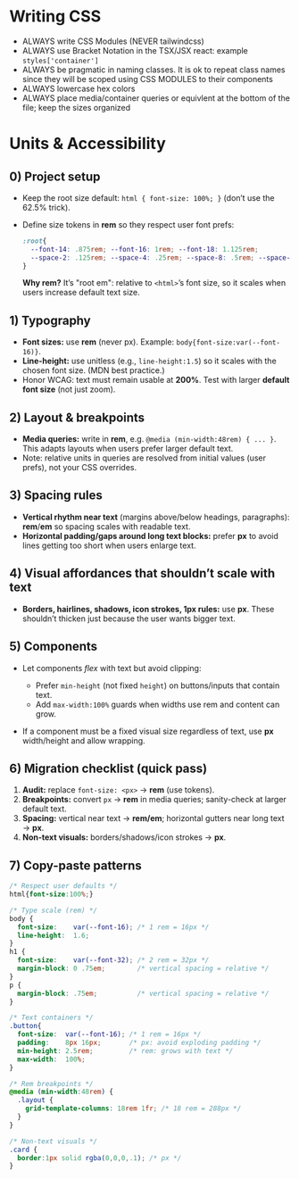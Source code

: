 # Writing CSS

- ALWAYS write CSS Modules (NEVER tailwindcss)
- ALWAYS use Bracket Notation in the TSX/JSX react: example `styles['container']`
- ALWAYS be pragmatic in naming classes. It is ok to repeat class names since they will be scoped using CSS MODULES to their components
- ALWAYS lowercase hex colors
- ALWAYS place media/container queries or equivlent at the bottom of the file; keep the sizes organized

# Units & Accessibility

## 0) Project setup

* Keep the root size default: `html { font-size: 100%; }` (don’t use the 62.5% trick).
* Define size tokens in **rem** so they respect user font prefs:

  ```css
  :root{
    --font-14: .875rem; --font-16: 1rem; --font-18: 1.125rem;
    --space-2: .125rem; --space-4: .25rem; --space-8: .5rem; --space-16: 1rem;
  }
  ```

  **Why rem?** It’s "root em": relative to `<html>`’s font size, so it scales when users increase default text size.

## 1) Typography

* **Font sizes:** use **rem** (never px). Example: `body{font-size:var(--font-16)}`.
* **Line-height:** use unitless (e.g., `line-height:1.5`) so it scales with the chosen font size. (MDN best practice.)
* Honor WCAG: text must remain usable at **200%**. Test with larger **default font size** (not just zoom).

## 2) Layout & breakpoints

* **Media queries:** write in **rem**, e.g. `@media (min-width:48rem) { ... }`. This adapts layouts when users prefer larger default text.
* Note: relative units in queries are resolved from initial values (user prefs), not your CSS overrides.

## 3) Spacing rules

* **Vertical rhythm near text** (margins above/below headings, paragraphs): **rem**/**em** so spacing scales with readable text.
* **Horizontal padding/gaps around long text blocks:** prefer **px** to avoid lines getting too short when users enlarge text.

## 4) Visual affordances that shouldn’t scale with text

* **Borders, hairlines, shadows, icon strokes, 1px rules:** use **px**. These shouldn’t thicken just because the user wants bigger text.

## 5) Components

* Let components *flex* with text but avoid clipping:

  * Prefer `min-height` (not fixed `height`) on buttons/inputs that contain text.
  * Add `max-width:100%` guards when widths use rem and content can grow.
* If a component must be a fixed visual size regardless of text, use **px** width/height and allow wrapping.

## 6) Migration checklist (quick pass)

1. **Audit:** replace `font-size: <px>` → **rem** (use tokens).
2. **Breakpoints:** convert `px` → **rem** in media queries; sanity-check at larger default text.
3. **Spacing:** vertical near text → **rem/em**; horizontal gutters near long text → **px**.
4. **Non-text visuals:** borders/shadows/icon strokes → **px**.

## 7) Copy-paste patterns

```css
/* Respect user defaults */
html{font-size:100%;}

/* Type scale (rem) */
body {
  font-size:    var(--font-16); /* 1 rem = 16px */
  line-height:  1.6;
}
h1 {
  font-size:    var(--font-32); /* 2 rem = 32px */
  margin-block: 0 .75em;        /* vertical spacing = relative */
}
p {
  margin-block: .75em;          /* vertical spacing = relative */
}

/* Text containers */
.button{
  font-size:  var(--font-16); /* 1 rem = 16px */
  padding:    8px 16px;       /* px: avoid exploding padding */
  min-height: 2.5rem;         /* rem: grows with text */
  max-width:  100%;
}

/* Rem breakpoints */
@media (min-width:48rem) {
  .layout {
    grid-template-columns: 18rem 1fr; /* 18 rem = 288px */
  }
}

/* Non-text visuals */
.card {
  border:1px solid rgba(0,0,0,.1); /* px */
}
```
